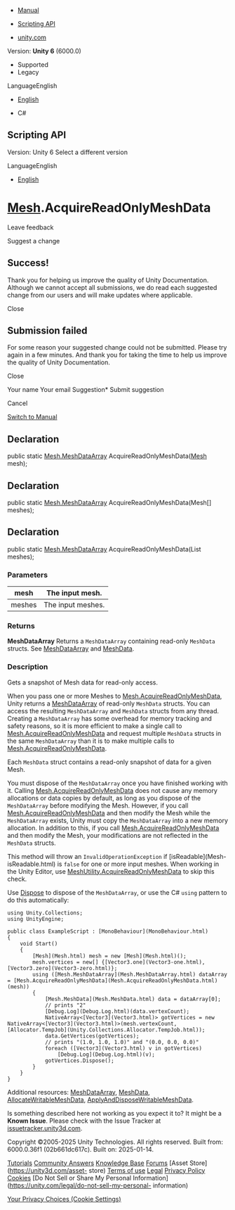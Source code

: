 [ ]()

  * [Manual](../Manual/index.html)
  * [Scripting API](../ScriptReference/index.html)

  * [unity.com](https://unity.com/)

Version: **Unity 6** (6000.0)

  * Supported
  * Legacy

LanguageEnglish

  * [English]()

  * C#

[ ](https://docs.unity3d.com)

## Scripting API

Version: Unity 6 Select a different version

LanguageEnglish

  * [English]()

#  [Mesh](Mesh.html).AcquireReadOnlyMeshData

Leave feedback

Suggest a change

## Success!

Thank you for helping us improve the quality of Unity Documentation. Although
we cannot accept all submissions, we do read each suggested change from our
users and will make updates where applicable.

Close

## Submission failed

For some reason your suggested change could not be submitted. Please <a>try
again</a> in a few minutes. And thank you for taking the time to help us
improve the quality of Unity Documentation.

Close

Your name Your email Suggestion* Submit suggestion

Cancel

[Switch to Manual](../Manual/class-Mesh.html "Go to Mesh Component in the
Manual")

## Declaration

public static [Mesh.MeshDataArray](Mesh.MeshDataArray.html)
AcquireReadOnlyMeshData([Mesh](Mesh.html) mesh);

## Declaration

public static [Mesh.MeshDataArray](Mesh.MeshDataArray.html)
AcquireReadOnlyMeshData(Mesh[] meshes);

## Declaration

public static [Mesh.MeshDataArray](Mesh.MeshDataArray.html)
AcquireReadOnlyMeshData(List<Mesh> meshes);

### Parameters

mesh | The input mesh.  
---|---  
meshes | The input meshes.  
  
### Returns

**MeshDataArray** Returns a `MeshDataArray` containing read-only `MeshData`
structs. See [MeshDataArray](Mesh.MeshDataArray.html) and
[MeshData](Mesh.MeshData.html).

### Description

Gets a snapshot of Mesh data for read-only access.

When you pass one or more Meshes to
[Mesh.AcquireReadOnlyMeshData](Mesh.AcquireReadOnlyMeshData.html), Unity
returns a [MeshDataArray](Mesh.MeshDataArray.html) of read-only `MeshData`
structs. You can access the resulting `MeshDataArray` and `MeshData` structs
from any thread. Creating a `MeshDataArray` has some overhead for memory
tracking and safety reasons, so it is more efficient to make a single call to
[Mesh.AcquireReadOnlyMeshData](Mesh.AcquireReadOnlyMeshData.html) and request
multiple `MeshData` structs in the same `MeshDataArray` than it is to make
multiple calls to
[Mesh.AcquireReadOnlyMeshData](Mesh.AcquireReadOnlyMeshData.html).  
  
Each `MeshData` struct contains a read-only snapshot of data for a given Mesh.  
  
You must dispose of the `MeshDataArray` once you have finished working with
it. Calling [Mesh.AcquireReadOnlyMeshData](Mesh.AcquireReadOnlyMeshData.html)
does not cause any memory allocations or data copies by default, as long as
you dispose of the `MeshDataArray` before modifying the Mesh. However, if you
call [Mesh.AcquireReadOnlyMeshData](Mesh.AcquireReadOnlyMeshData.html) and
then modify the Mesh while the `MeshDataArray` exists, Unity must copy the
`MeshDataArray` into a new memory allocation. In addition to this, if you call
[Mesh.AcquireReadOnlyMeshData](Mesh.AcquireReadOnlyMeshData.html) and then
modify the Mesh, your modifications are not reflected in the `MeshData`
structs.  
  
This method will throw an `InvalidOperationException` if [isReadable](Mesh-
isReadable.html) is `false` for one or more input meshes. When working in the
Unity Editor, use
[MeshUtility.AcquireReadOnlyMeshData](MeshUtility.AcquireReadOnlyMeshData.html)
to skip this check.  
  
Use [Dispose](Mesh.MeshDataArray.Dispose.html) to dispose of the
`MeshDataArray`, or use the C# `using` pattern to do this automatically:

    
    
    using Unity.Collections;
    using UnityEngine;  
      
    public class ExampleScript : [MonoBehaviour](MonoBehaviour.html)
    {
        void Start()
        {
            [Mesh](Mesh.html) mesh = new [Mesh](Mesh.html)();
            mesh.vertices = new[] {[Vector3.one](Vector3-one.html), [Vector3.zero](Vector3-zero.html)};
            using ([Mesh.MeshDataArray](Mesh.MeshDataArray.html) dataArray = [Mesh.AcquireReadOnlyMeshData](Mesh.AcquireReadOnlyMeshData.html)(mesh))
            {
                [Mesh.MeshData](Mesh.MeshData.html) data = dataArray[0];
                // prints "2"
                [Debug.Log](Debug.Log.html)(data.vertexCount);
                NativeArray<[Vector3](Vector3.html)> gotVertices = new NativeArray<[Vector3](Vector3.html)>(mesh.vertexCount, [Allocator.TempJob](Unity.Collections.Allocator.TempJob.html));
                data.GetVertices(gotVertices);
                // prints "(1.0, 1.0, 1.0)" and "(0.0, 0.0, 0.0)"
                foreach ([Vector3](Vector3.html) v in gotVertices)
                    [Debug.Log](Debug.Log.html)(v);
                gotVertices.Dispose();
            }
        }
    }
    

Additional resources: [MeshDataArray](Mesh.MeshDataArray.html),
[MeshData](Mesh.MeshData.html),
[AllocateWritableMeshData](Mesh.AllocateWritableMeshData.html),
[ApplyAndDisposeWritableMeshData](Mesh.ApplyAndDisposeWritableMeshData.html).

Is something described here not working as you expect it to? It might be a
**Known Issue**. Please check with the Issue Tracker at
[issuetracker.unity3d.com](https://issuetracker.unity3d.com).

Copyright ©2005-2025 Unity Technologies. All rights reserved. Built from:
6000.0.36f1 (02b661dc617c). Built on: 2025-01-14.

[Tutorials](https://unity3d.com/learn) [Community
Answers](https://answers.unity3d.com) [Knowledge
Base](https://support.unity3d.com/hc/en-us)
[Forums](https://forum.unity3d.com) [Asset Store](https://unity3d.com/asset-
store) [Terms of use](https://docs.unity3d.com/Manual/TermsOfUse.html)
[Legal](https://unity.com/legal) [Privacy
Policy](https://unity.com/legal/privacy-policy)
[Cookies](https://unity.com/legal/cookie-policy) [Do Not Sell or Share My
Personal Information](https://unity.com/legal/do-not-sell-my-personal-
information)

[Your Privacy Choices (Cookie Settings)](javascript:void\(0\);)

